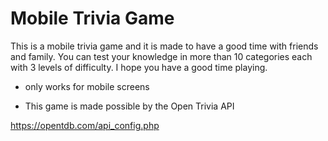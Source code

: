 
# Mobile Trivia Game




This is a mobile trivia game and it is made to have a good time with friends and family. You can test your knowledge in more than 10 categories each with 3 levels of difficulty. I hope you have a good time playing.

- only works for mobile screens

- This game is made possible by the Open Trivia API

https://opentdb.com/api_config.php
